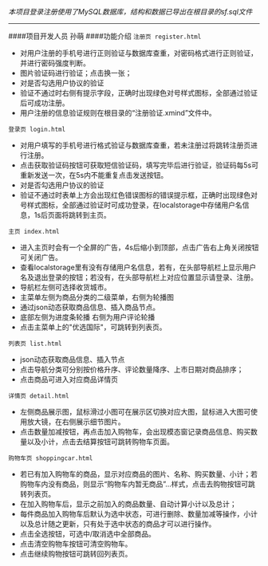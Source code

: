 *本项目登录注册使用了MySQL数据库，结构和数据已导出在根目录的sf.sql文件*

-------
####项目开发人员
孙萌
####功能介绍
`注册页 register.html`
* 对用户注册的手机号进行正则验证与数据库查重，对密码格式进行正则验证，并进行密码强度判断。
* 图片验证码进行验证；点击换一张；
* 对是否勾选用户协议的验证
* 验证不通过时右侧有提示字段，正确时出现绿色对号样式图标，全部通过验证后可成功注册。
* 用户注册的信息验证规则在根目录的“注册验证.xmind”文件中。

`登录页 login.html`
* 对用户填写的手机号进行格式验证与数据库查重，若未注册过将跳转注册页进行注册。
* 点击获取验证码按钮可获取短信验证码，填写完毕后进行验证，验证码每5s可重新发送一次，在5s内不能重复点击发送按钮。
* 对是否勾选用户协议的验证
* 验证不通过时表单上方会出现红色错误图标的错误提示框，正确时出现绿色对号样式图标，全部通过验证时可成功登录，在localstorage中存储用户名信息，1s后页面将跳转到主页。

`主页 index.html`
* 进入主页时会有一个全屏的广告，4s后缩小到顶部，点击广告右上角关闭按钮可关闭广告。
* 查看localstorage里有没有存储用户名信息，若有，在头部导航栏上显示用户名及退出登录的按钮；若没有，在头部导航栏上对应位置显示请登录、注册。
* 导航栏左侧可选择收货城市。
* 主菜单左侧为商品分类的二级菜单，右侧为轮播图
* 通过json动态获取商品信息、插入商品节点。
* 底部左侧为进度条轮播 右侧为用户评论轮播
* 点击主菜单上的"优选国际"，可跳转到列表页。

`列表页 list.html`
* json动态获取商品信息、插入节点
* 点击导航分类可分别按价格升序、评论数量降序、上市日期对商品排序；
* 点击商品可进入对应商品详情页

`详情页 detail.html`
* 左侧商品展示图，鼠标滑过小图可在展示区切换对应大图，鼠标进入大图可使用放大镜，在右侧展示细节图片。
* 点击数量加减按钮，再点击加入购物车，会出现模态窗记录商品信息、购买数量以及小计，点击去结算按钮可跳转购物车页面。

`购物车页 shoppingcar.html`
* 若已有加入购物车的商品，显示对应商品的图片、名称、购买数量、小计；若购物车内没有商品，则显示“购物车内暂无商品”...样式，点击去购物按钮可跳转列表页。
* 在加入购物车后，显示之前加入的商品数量、自动计算小计以及总计；
* 每件商品加入购物车后默认为选中状态，可进行删除、数量加减等操作，小计以及总计随之更新，只有处于选中状态的商品才可以进行操作。
* 点击全选按钮，可选中/取消选中全部商品。
* 点击清空购物车按钮可清空购物车。
* 点击继续购物按钮可跳转回列表页。
